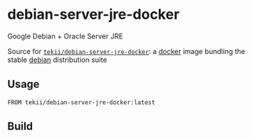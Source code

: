 debian-server-jre-docker
========================

Google Debian + Oracle Server JRE

Source for [`tekii/debian-server-jre-docker`](https://index.docker.io/u/tekii/debian-server-jre/):
a [docker](https://docker.io) image bundling the stable [debian](https://www.debian.org) distribution suite

## Usage

```
FROM tekii/debian-server-jre-docker:latest
```

## Build

